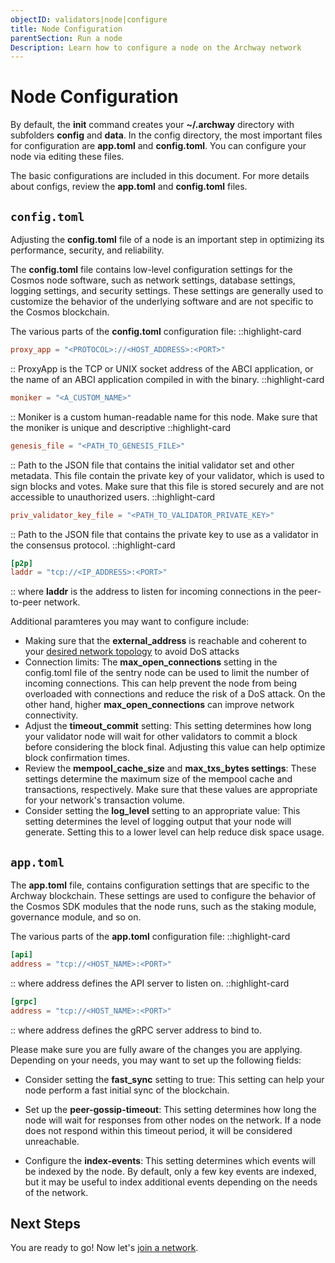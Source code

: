 ```yaml
---
objectID: validators|node|configure
title: Node Configuration
parentSection: Run a node
Description: Learn how to configure a node on the Archway network
---
```



# Node Configuration


By default, the **init** command creates your **~/.archway** directory with subfolders **config** and **data**. In the config directory, the most important files for configuration are **app.toml** and **config.toml**. You can configure your node via editing these files.

The basic configurations are included in this document. For more details about configs, review the **app.toml** and **config.toml** files.



## `config.toml`

Adjusting the **config.toml** file of a node is an important step in optimizing its performance, security, and reliability.

The **config.toml** file contains low-level configuration settings for the Cosmos node software, such as network settings, database settings, logging settings, and security settings. These settings are generally used to customize the behavior of the underlying software and are not specific to the Cosmos blockchain.



The various parts of the **config.toml** configuration file:
::highlight-card

```toml
proxy_app = "<PROTOCOL>://<HOST_ADDRESS>:<PORT>"
```

::
ProxyApp is the TCP or UNIX socket address of the ABCI application, or the name of an ABCI application compiled in with the binary.
::highlight-card

```toml
moniker = "<A_CUSTOM_NAME>"
```

::
Moniker is a custom human-readable name for this node. Make sure that the moniker is unique and descriptive
::highlight-card

```toml
genesis_file = "<PATH_TO_GENESIS_FILE>"
```

::
Path to the JSON file that contains the initial validator set and other metadata. This file contain the private key of your validator, which is used to sign blocks and votes. Make sure that this file is stored securely and are not accessible to unauthorized users.
::highlight-card

```toml
priv_validator_key_file = "<PATH_TO_VALIDATOR_PRIVATE_KEY>"
```

::
Path to the JSON file that contains the private key to use as a validator in the consensus protocol.
::highlight-card

```toml
[p2p]
laddr = "tcp://<IP_ADDRESS>:<PORT>"
```

::
where **laddr** is the address to listen for incoming connections in the peer-to-peer network.



Additional paramteres you may want to configure include:
- Making sure that the **external_address** is reachable and coherent to your [desired network topology](/4.validators/2.validator/2.requirements.md###network-topology) to avoid DoS attacks
- Connection limits: The **max_open_connections** setting in the config.toml file of the sentry node can be used to limit the number of incoming connections. This can help prevent the node from being overloaded with connections and reduce the risk of a DoS attack. On the other hand, higher **max_open_connections** can improve network connectivity.
- Adjust the **timeout_commit** setting: This setting determines how long your validator node will wait for other validators to commit a block before considering the block final. Adjusting this value can help optimize block confirmation times.
- Review the **mempool_cache_size** and **max_txs_bytes settings**: These settings determine the maximum size of the mempool cache and transactions, respectively. Make sure that these values are appropriate for your network's transaction volume.
- Consider setting the **log_level** setting to an appropriate value: This setting determines the level of logging output that your node will generate. Setting this to a lower level can help reduce disk space usage.

## `app.toml`

The **app.toml** file, contains configuration settings that are specific to the Archway blockchain. These settings are used to configure the behavior of the Cosmos SDK modules that the node runs, such as the staking module, governance module, and so on.

The various parts of the **app.toml** configuration file:
::highlight-card

```toml
[api]
address = "tcp://<HOST_NAME>:<PORT>"
```

::
where address defines the API server to listen on.
::highlight-card

```toml
[grpc]
address = "tcp://<HOST_NAME>:<PORT>"
```

::
where address defines the gRPC server address to bind to.

Please make sure you are fully aware of the changes you are applying. Depending on your needs, you may want to set up the following fields:

<!-- - Adjust the **minimum-gas-prices** setting: This setting determines the minimum gas price that your validator node will accept for processing transactions. Setting this value too low can result in spam attacks, while setting it too high can discourage legitimate transactions. Find a balance that works for the specific network.
PROBABLY NOT RELEVANT AFTER THE REWARDS MODULE HAS BEEN INTRODUCED-->

- Consider setting the **fast_sync** setting to true: This setting can help your node perform a fast initial sync of the blockchain.

- Set up the **peer-gossip-timeout**: This setting determines how long the node will wait for responses from other nodes on the network. If a node does not respond within this timeout period, it will be considered unreachable.

- Configure the **index-events**: This setting determines which events will be indexed by the node. By default, only a few key events are indexed, but it may be useful to index additional events depending on the needs of the network.

## Next Steps
You are ready to go! Now let's [join a network](5.join-a-network.md).
